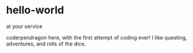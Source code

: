 # hello-world

at your service

coderpendragon here, with the first attempt of coding ever!
I like questing, adventures, and rolls of the dice. 




